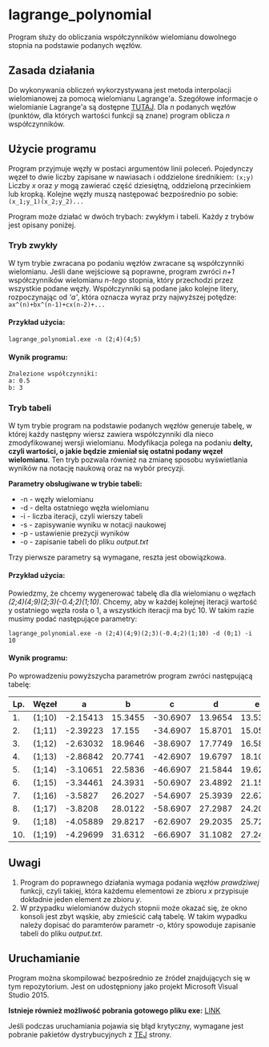 # lagrange_polynomial
Program służy do obliczania współczynników wielomianu dowolnego  stopnia na podstawie podanych węzłów.

## Zasada działania
Do wykonywania obliczeń wykorzystywana jest metoda interpolacji wielomianowej za pomocą wielomianu Lagrange'a. Szegółowe informacje o wielomianie Lagrange'a są dostępne [TUTAJ](https://pl.wikipedia.org/wiki/Interpolacja_wielomianowa#_Wielomian_Lagrange.27a). Dla *n* podanych węzłów (punktów, dla których wartości funkcji są znane) program oblicza *n* współczynników.

## Użycie programu
Program przyjmuje węzły w postaci argumentów linii poleceń. Pojedynczy węzeł to dwie liczby zapisane w nawiasach i oddzielone średnikiem:
`(x;y)`
Liczby *x* oraz *y* mogą zawierać część dziesiętną, oddzieloną przecinkiem lub kropką. Kolejne węzły muszą następować bezpośrednio po sobie:
`(x_1;y_1)(x_2;y_2)...`

Program może działać w dwóch trybach: zwykłym i tabeli. Każdy z trybów jest opisany poniżej.

### Tryb zwykły
W tym trybie zwracana po podaniu węzłów zwracane są współczynniki wielomianu. Jeśli dane wejściowe są poprawne, program zwróci *n+1* współczynników wielomianu *n-tego* stopnia, który przechodzi przez wszystkie podane węzły. Współczynniki są podane jako kolejne litery, rozpoczynając od *'a'*, która oznacza wyraz przy najwyższej potędze:
`ax^(n)+bx^(n-1)+cx(n-2)+...`


#### Przykład użycia:

`lagrange_polynomial.exe -n (2;4)(4;5)` 

#### Wynik programu:
```
Znalezione współczynniki:
a: 0.5
b: 3
```
### Tryb tabeli
W tym trybie program na podstawie podanych węzłów generuje tabelę, w której każdy następny wiersz zawiera współczynniki dla nieco zmodyfikowanej wersji wielomianu.
Modyfikacja polega na podaniu **delty, czyli wartości, o jakie będzie zmieniał się ostatni podany węzeł wielomianu**. Ten tryb pozwala również na zmianę sposobu
wyświetlania wyników na notację naukową oraz na wybór precyzji.

**Parametry obsługiwane w trybie tabeli:**
* -n  -  węzły wielomianu
* -d  -  delta ostatniego węzła wielomianu
* -i  -  liczba iteracji, czyli wierszy tabeli
* -s  -  zapisywanie wyniku w notacji naukowej
* -p  -  ustawienie prezycji wyników
* -o  -  zapisanie tabeli do pliku *output.txt*

Trzy pierwsze parametry są wymagane, reszta jest obowiązkowa.

#### Przykład użycia:
Powiedzmy, że chcemy wygenerować tabelę dla dla wielomianu o węzłach *(2;4)(4;9)(2;3)(-0.4;2)(1;10)*. Chcemy, aby w każdej kolejnej iteracji wartość y ostatniego
węzła rosła o 1, a wszystkich iteracji ma być 10. W takim razie musimy podać następujące parametry:

`lagrange_polynomial.exe -n (2;4)(4;9)(2;3)(-0.4;2)(1;10) -d (0;1) -i 10`

#### Wynik programu:
Po wprowadzeniu powyższycha parametrów program zwróci następującą tabelę:

|Lp.| Węzeł  |    a     |    b    |    c     |    d    |    e    |
|---|--------|----------|---------|----------|---------|---------|
|1. | (1;10) | -2.15413 | 15.3455 | -30.6907 | 13.9654 | 13.5339 |
|2. | (1;11) | -2.39223 | 17.155  | -34.6907 | 15.8701 | 15.0577 |
|3. | (1;12) | -2.63032 | 18.9646 | -38.6907 | 17.7749 | 16.5815 |
|4. | (1;13) | -2.86842 | 20.7741 | -42.6907 | 19.6797 | 18.1053 |
|5. | (1;14) | -3.10651 | 22.5836 | -46.6907 | 21.5844 | 19.6292 |
|6. | (1;15) | -3.34461 | 24.3931 | -50.6907 | 23.4892 | 21.153  |
|7. | (1;16) | -3.5827  | 26.2027 | -54.6907 | 25.3939 | 22.6768 |
|8. | (1;17) | -3.8208  | 28.0122 | -58.6907 | 27.2987 | 24.2006 |
|9. | (1;18) | -4.05889 | 29.8217 | -62.6907 | 29.2035 | 25.7244 |
|10.| (1;19) | -4.29699 | 31.6312 | -66.6907 | 31.1082 | 27.2482 |


## Uwagi
1. Program do poprawnego działania wymaga podania węzłów *prawdziwej* funkcji, czyli takiej, która każdemu elementowi ze zbioru *x* przypisuje dokładnie jeden element ze zbioru *y*.
2. W przypadku wielomianów dużych stopnii może okazać się, że okno konsoli jest zbyt wąskie, aby zmieścić całą tabelę. W takim wypadku należy dopisać do paramterów parametr *-o*, który spowoduje zapisanie tabeli do pliku *output.txt*.


## Uruchamianie
Program można skompilować bezpośrednio ze źródeł znajdujących się w tym repozytorium. Jest on udostępniony jako projekt Microsoft Visual Studio 2015.

**Istnieje również możliwość pobrania gotowego pliku exe:** [LINK](https://drive.google.com/file/d/0ByHjPTrDWEJ1bWhUZ3RGWEs5blU/view?usp=sharing)

Jeśli podczas uruchamiania pojawia się błąd krytyczny, wymagane jest pobranie pakietów dystrybucyjnych z [TEJ](https://www.microsoft.com/pl-pl/download/details.aspx?id=48145) strony.
